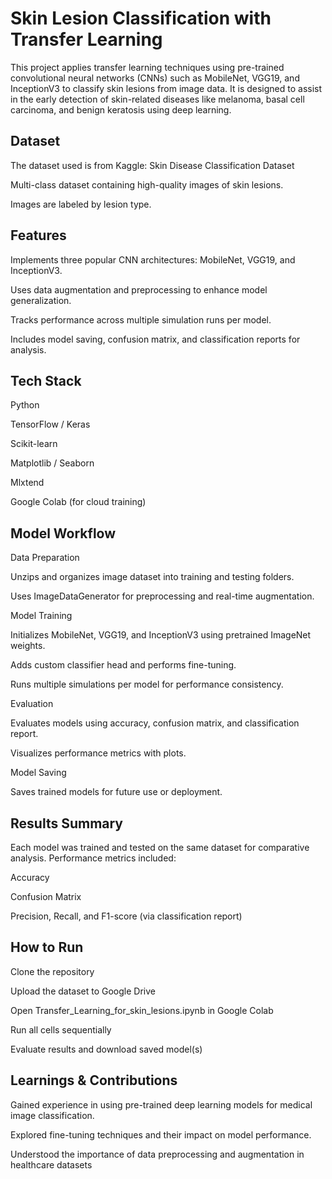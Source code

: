 # Skin Lesion Classification with Transfer Learning
This project applies transfer learning techniques using pre-trained convolutional neural networks (CNNs) such as MobileNet, VGG19, and InceptionV3 to classify skin lesions from image data. It is designed to assist in the early detection of skin-related diseases like melanoma, basal cell carcinoma, and benign keratosis using deep learning.

## Dataset
The dataset used is from Kaggle:
Skin Disease Classification Dataset

Multi-class dataset containing high-quality images of skin lesions.

Images are labeled by lesion type.

## Features
Implements three popular CNN architectures: MobileNet, VGG19, and InceptionV3.

Uses data augmentation and preprocessing to enhance model generalization.

Tracks performance across multiple simulation runs per model.

Includes model saving, confusion matrix, and classification reports for analysis.

## Tech Stack
Python

TensorFlow / Keras

Scikit-learn

Matplotlib / Seaborn

Mlxtend

Google Colab (for cloud training)

## Model Workflow
Data Preparation

Unzips and organizes image dataset into training and testing folders.

Uses ImageDataGenerator for preprocessing and real-time augmentation.

Model Training

Initializes MobileNet, VGG19, and InceptionV3 using pretrained ImageNet weights.

Adds custom classifier head and performs fine-tuning.

Runs multiple simulations per model for performance consistency.

Evaluation

Evaluates models using accuracy, confusion matrix, and classification report.

Visualizes performance metrics with plots.

Model Saving

Saves trained models for future use or deployment.

## Results Summary
Each model was trained and tested on the same dataset for comparative analysis. Performance metrics included:

Accuracy

Confusion Matrix

Precision, Recall, and F1-score (via classification report)


## How to Run
Clone the repository

Upload the dataset to Google Drive

Open Transfer_Learning_for_skin_lesions.ipynb in Google Colab

Run all cells sequentially

Evaluate results and download saved model(s)

## Learnings & Contributions
Gained experience in using pre-trained deep learning models for medical image classification.

Explored fine-tuning techniques and their impact on model performance.

Understood the importance of data preprocessing and augmentation in healthcare datasets
